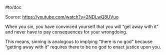 #to/doc 

Source: https://youtube.com/watch?v=2NDLwQ8UVuo

When you sin, you have convinced yourself that you will “get away with it” and never have to pay consequences for your wrongdoing.

This means, sinning is analogous to implying “there is no god” because “getting away with it” requires there to be no god to enact justice upon you.